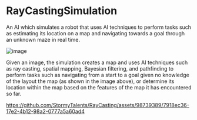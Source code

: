 # RayCastingSimulation
An AI which simulates a robot that uses AI techniques to perform tasks such as estimating its location on a map and navigating towards a goal through an unknown maze in real time.

![image](https://github.com/StormyTalents/RayCasting/assets/98739389/21525bc8-01c6-4bb5-b040-dc3b6fd1d5c5)

<p>Given an image, the simulation creates a map and uses AI techniques such as ray casting, spatial mapping, Bayesian filtering, and pathfinding to perform tasks such as navigating from a start to a goal given no knowledge of the layout the map (as shown in the image above), or determine its location within the map based on the features of the map it has encountered so far.</p>

https://github.com/StormyTalents/RayCasting/assets/98739389/7918ec36-17e2-4b12-98a2-0777a5a60ad4
